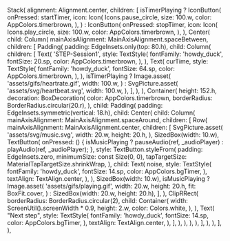 Stack(
alignment: Alignment.center,
children: [
isTimerPlaying
? IconButton(
onPressed: startTimer,
icon: Icon(
Icons.pause_circle,
size: 100.w,
color: AppColors.timerbrown,
),
)
: IconButton(
onPressed: stopTimer,
icon: Icon(
Icons.play_circle,
size: 100.w,
color: AppColors.timerbrown,
),
),
Center(
child: Column(
mainAxisAlignment: MainAxisAlignment.spaceBetween,
children: [
Padding(
padding: EdgeInsets.only(top: 80.h),
child: Column(
children: [
Text(
'STEP-Session1',
style: TextStyle(
fontFamily: 'howdy_duck',
fontSize: 20.sp,
color: AppColors.timerbrown,
),
),
Text(
curTime,
style: TextStyle(
fontFamily: 'howdy_duck',
fontSize: 64.sp,
color: AppColors.timerbrown,
),
),
isTimerPlaying
? Image.asset(
'assets/gifs/heartrate.gif',
width: 100.w,
)
: SvgPicture.asset(
'assets/svg/heartbeat.svg',
width: 100.w,
),
],
),
),
Container(
height: 152.h,
decoration: BoxDecoration(
color: AppColors.timerbrown,
borderRadius: BorderRadius.circular(20.r),
),
child: Padding(
padding: EdgeInsets.symmetric(vertical: 18.h),
child: Center(
child: Column(
mainAxisAlignment: MainAxisAlignment.spaceAround,
children: [
Row(
mainAxisAlignment: MainAxisAlignment.center,
children: [
SvgPicture.asset(
'assets/svg/music.svg',
width: 20.w,
height: 20.h,
),
SizedBox(width: 10.w),
TextButton(
onPressed: () {
isMusicPlaying
? pauseAudio(ref, _audioPlayer)
: playAudio(ref, _audioPlayer);
},
style: TextButton.styleFrom(
padding: EdgeInsets.zero,
minimumSize: const Size(0, 0),
tapTargetSize:
MaterialTapTargetSize.shrinkWrap,
),
child: Text(
noise,
style: TextStyle(
fontFamily: 'howdy_duck',
fontSize: 14.sp,
color: AppColors.bgTimer,
),
textAlign: TextAlign.center,
),
),
SizedBox(width: 10.w),
isMusicPlaying
? Image.asset(
'assets/gifs/playing.gif',
width: 20.w,
height: 20.h,
fit: BoxFit.cover,
)
: SizedBox(width: 20.w, height: 20.h),
],
),
ClipRRect(
borderRadius: BorderRadius.circular(2),
child: Container(
width: ScreenUtil().screenWidth \* 0.9,
height: 2.w,
color: Colors.white,
),
),
Text(
"Next step",
style: TextStyle(
fontFamily: 'howdy_duck',
fontSize: 14.sp,
color: AppColors.bgTimer,
),
textAlign: TextAlign.center,
),
],
),
),
),
),
],
),
),
],
),
